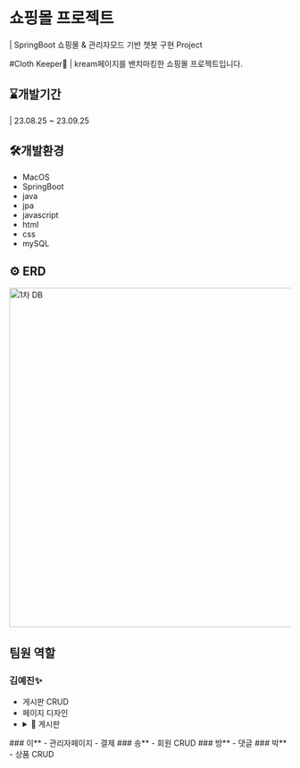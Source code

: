 # 쇼핑몰 프로젝트
| SpringBoot 쇼핑몰 & 관리자모드 기반 챗봇 구현 Project

#Cloth Keeper👔
| kream페이지를 밴치마킹한 쇼핑몰 프로젝트입니다.

## ⌛️개발기간
| 23.08.25 ~ 23.09.25

## 🛠️개발환경
* MacOS
* SpringBoot
* java
* jpa
* javascript
* html
* css
* mySQL

## ⚙️ ERD
<img width="608" alt="1차 DB" src="https://github.com/anna1843/ClothKeeper/assets/133622218/ba7213ca-d8fa-4757-8203-1c51a8918652">

## 팀원 역할
### 김예진✨
- 게시판 CRUD
- 페이지 디자인
- <details>
  <summary>📝 게시판</summary>
  
</details>
### 이**
- 관리자페이지
- 결제
### 송**
- 회원 CRUD
### 방**
- 댓글
### 박**
- 상품 CRUD 
